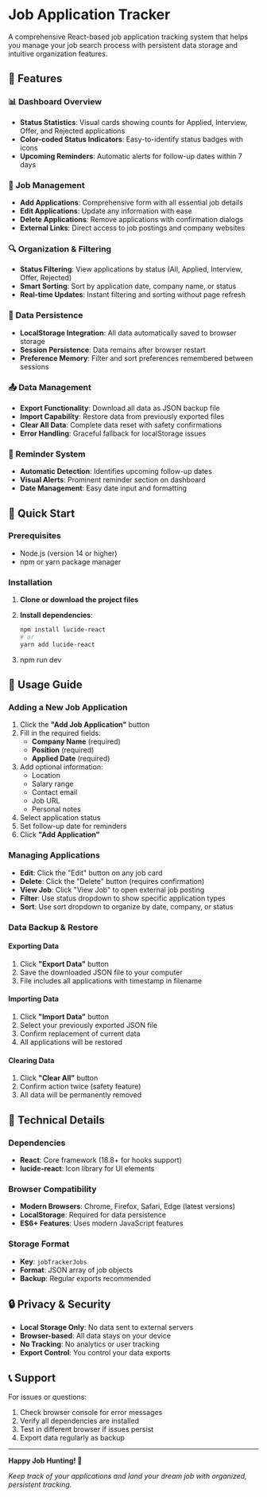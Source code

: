 # Job Application Tracker

A comprehensive React-based job application tracking system that helps you manage your job search process with persistent data storage and intuitive organization features.

## 🌟 Features

### 📊 Dashboard Overview
- **Status Statistics**: Visual cards showing counts for Applied, Interview, Offer, and Rejected applications
- **Color-coded Status Indicators**: Easy-to-identify status badges with icons
- **Upcoming Reminders**: Automatic alerts for follow-up dates within 7 days

### 📝 Job Management
- **Add Applications**: Comprehensive form with all essential job details
- **Edit Applications**: Update any information with ease
- **Delete Applications**: Remove applications with confirmation dialogs
- **External Links**: Direct access to job postings and company websites

### 🔍 Organization & Filtering
- **Status Filtering**: View applications by status (All, Applied, Interview, Offer, Rejected)
- **Smart Sorting**: Sort by application date, company name, or status
- **Real-time Updates**: Instant filtering and sorting without page refresh

### 💾 Data Persistence
- **LocalStorage Integration**: All data automatically saved to browser storage
- **Session Persistence**: Data remains after browser restart
- **Preference Memory**: Filter and sort preferences remembered between sessions

### 📤 Data Management
- **Export Functionality**: Download all data as JSON backup file
- **Import Capability**: Restore data from previously exported files
- **Clear All Data**: Complete data reset with safety confirmations
- **Error Handling**: Graceful fallback for localStorage issues

### 📅 Reminder System
- **Automatic Detection**: Identifies upcoming follow-up dates
- **Visual Alerts**: Prominent reminder section on dashboard
- **Date Management**: Easy date input and formatting

## 🚀 Quick Start

### Prerequisites
- Node.js (version 14 or higher)
- npm or yarn package manager

### Installation

1. **Clone or download the project files**
2. **Install dependencies**:
   ```bash
   npm install lucide-react
   # or
   yarn add lucide-react
   ```

3. npm run dev

## 📱 Usage Guide

### Adding a New Job Application

1. Click the **"Add Job Application"** button
2. Fill in the required fields:
   - **Company Name** (required)
   - **Position** (required)
   - **Applied Date** (required)
3. Add optional information:
   - Location
   - Salary range
   - Contact email
   - Job URL
   - Personal notes
4. Select application status
5. Set follow-up date for reminders
6. Click **"Add Application"**

### Managing Applications

- **Edit**: Click the "Edit" button on any job card
- **Delete**: Click the "Delete" button (requires confirmation)
- **View Job**: Click "View Job" to open external job posting
- **Filter**: Use status dropdown to show specific application types
- **Sort**: Use sort dropdown to organize by date, company, or status

### Data Backup & Restore

#### Exporting Data
1. Click **"Export Data"** button
2. Save the downloaded JSON file to your computer
3. File includes all applications with timestamp in filename

#### Importing Data
1. Click **"Import Data"** button
2. Select your previously exported JSON file
3. Confirm replacement of current data
4. All applications will be restored

#### Clearing Data
1. Click **"Clear All"** button
2. Confirm action twice (safety feature)
3. All data will be permanently removed
   
## 🔧 Technical Details

### Dependencies
- **React**: Core framework (18.8+ for hooks support)
- **lucide-react**: Icon library for UI elements

### Browser Compatibility
- **Modern Browsers**: Chrome, Firefox, Safari, Edge (latest versions)
- **LocalStorage**: Required for data persistence
- **ES6+ Features**: Uses modern JavaScript features

### Storage Format
- **Key**: `jobTrackerJobs`
- **Format**: JSON array of job objects
- **Backup**: Regular exports recommended

## 🔒 Privacy & Security

- **Local Storage Only**: No data sent to external servers
- **Browser-based**: All data stays on your device
- **No Tracking**: No analytics or user tracking
- **Export Control**: You control your data exports

## 📞 Support

For issues or questions:
1. Check browser console for error messages
2. Verify all dependencies are installed
3. Test in different browser if issues persist
4. Export data regularly as backup

---

**Happy Job Hunting! 🎯**

*Keep track of your applications and land your dream job with organized, persistent tracking.*
